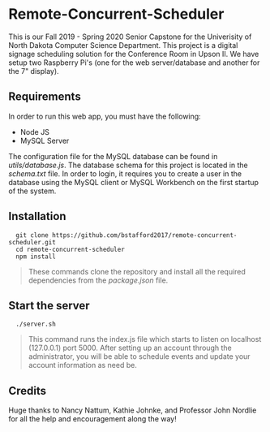 # Remote-Concurrent-Scheduler
  This is our Fall 2019 - Spring 2020 Senior Capstone for the Univerisity of North Dakota Computer Science Department. This project is a digital signage scheduling solution for the Conference Room in Upson II. We have setup two Raspberry Pi's (one for the web server/database and another for the 7" display). 

## Requirements
 In order to run this web app, you must have the following:
 - Node JS
 - MySQL Server
  
  The configuration file for the MySQL database can be found in *utils/database.js*. The database schema for this project is located in the *schema.txt* file.
  In order to login, it requires you to create a user in the database using the MySQL client or MySQL Workbench on the first startup of the system.

## Installation
```
  git clone https://github.com/bstafford2017/remote-concurrent-scheduler.git
  cd remote-concurrent-scheduler
  npm install
```
> These commands clone the repository and install all the required dependencies from the *package.json* file.

## Start the server
```
  ./server.sh
```
> This command runs the index.js file which starts to listen on localhost (127.0.0.1) 
  port 5000. After setting up an account through the administrator, you will be able
  to schedule events and update your account information as need be.

## Credits
  Huge thanks to Nancy Nattum, Kathie Johnke, and Professor John Nordlie for 
  all the help and encouragement along the way!

